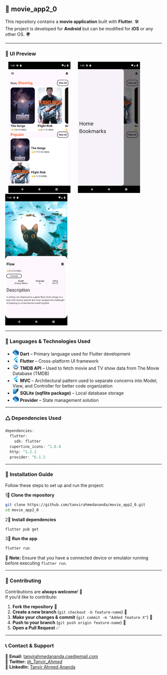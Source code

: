## **📱 movie_app2_0**
This repository contains a **movie application** built with **Flutter**. 🛠️  
The project is developed for **Android** but can be modified for **iOS** or any other OS. 🌍

---

### **🎨 UI Preview**
<p align="left">
  <img src="./images/homepage.png" width="200" title="Dark Mode UI" hspace="10"/>
  <img src="./images/drawer.png" width="200" title="Dark Mode UI" hspace="10"/>
  <img src="./images/movieinfo.png" width="200" title="Light Mode UI"/>
</p>  

---

### **💪 Languages & Technologies Used**

- <img src="./icons/dart.png" width="20"> **Dart** – Primary language used for Flutter development  
- <img src="./icons/flutter.png" width="20"> **Flutter** – Cross-platform UI framework  
- <img src="./icons/api.png" width="20"> **TMDB API** – Used to fetch movie and TV show data from The Movie Database (TMDB) 
- <img src="./icons/flutter.png" width="20"> **MVC** – Architectural pattern used to separate concerns into Model, View, and Controller for better code organization
- <img src="./icons/sqlite.png" width="20"> **SQLite (sqflite package)** – Local database storage  
- <img src="./icons/dart.png" width="20"> **Provider** – State management solution  

---

### **🛆 Dependencies Used**
```Dart
dependencies:
  flutter:
    sdk: flutter
  cupertino_icons: ^1.0.8
  http: ^1.2.2
  provider: ^6.1.2
```

---

### **👅 Installation Guide**
Follow these steps to set up and run the project:

1⃣ **Clone the repository**
```sh
git clone https://github.com/tanvirahmedananda/movie_app2_0.git
cd movie_app2_0
```

2⃣ **Install dependencies**
```sh
flutter pub get
```

3⃣ **Run the app**
```sh
flutter run
```

🚨 **Note:** Ensure that you have a connected device or emulator running before executing `flutter run`.

---

### **🌟 Contributing**
Contributions are **always welcome**! 🎉  
If you’d like to contribute:

1. **Fork the repository** 🍴
2. **Create a new branch** (`git checkout -b feature-name`) 🌿
3. **Make your changes & commit** (`git commit -m "Added feature X"`) 📌
4. **Push to your branch** (`git push origin feature-name`) 🚀
5. **Open a Pull Request** ✅

---

### **📞 Contact & Support**
📧 **Email:** tanvirahmedananda.cse@email.com  
👖 **Twitter:** [@__Tanvir_Ahmed_](https://x.com/__Tanvir_Ahmed_)  
📘 **LinkedIn:** [Tanvir Ahmed Ananda](https://www.linkedin.com/in/tanvir-ahmed-ananda-1480992b2)  
